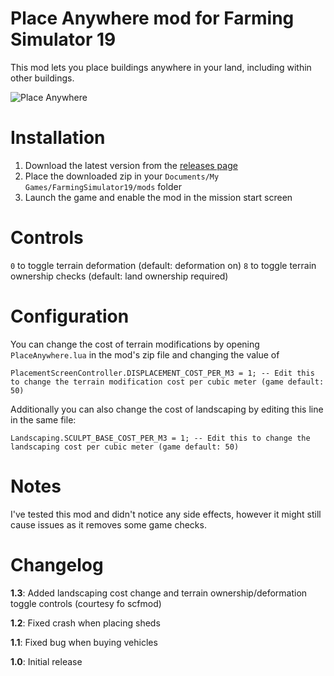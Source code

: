 # Place Anywhere mod for Farming Simulator 19
This mod lets you place buildings anywhere in your land, including within other buildings.

![Place Anywhere](https://i.imgur.com/FZ4SIYF.png)

# Installation
1. Download the latest version from the [releases page](https://github.com/napalm00/FS19PlaceAnywhere/releases)
2. Place the downloaded zip in your `Documents/My Games/FarmingSimulator19/mods` folder
3. Launch the game and enable the mod in the mission start screen

# Controls
`0` to toggle terrain deformation (default: deformation on)
`8` to toggle terrain ownership checks (default: land ownership required)

# Configuration
You can change the cost of terrain modifications by opening `PlaceAnywhere.lua` in the mod's zip file and changing the value of
```
PlacementScreenController.DISPLACEMENT_COST_PER_M3 = 1; -- Edit this to change the terrain modification cost per cubic meter (game default: 50)
```

Additionally you can also change the cost of landscaping by editing this line in the same file:
```
Landscaping.SCULPT_BASE_COST_PER_M3 = 1; -- Edit this to change the landscaping cost per cubic meter (game default: 50)
```

# Notes
I've tested this mod and didn't notice any side effects, however it might still cause issues as it removes some game checks.

# Changelog

**1.3**: Added landscaping cost change and terrain ownership/deformation toggle controls (courtesy fo scfmod)

**1.2**: Fixed crash when placing sheds

**1.1**: Fixed bug when buying vehicles

**1.0**: Initial release

